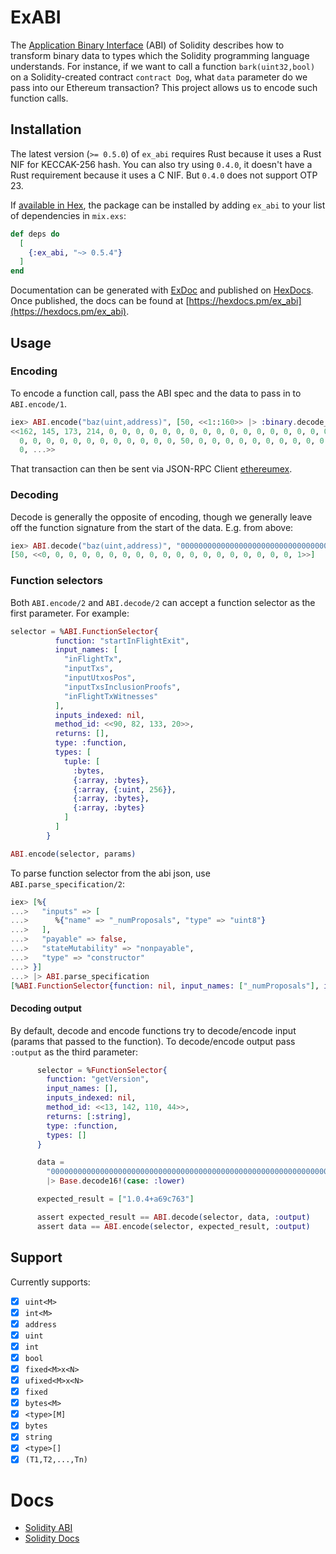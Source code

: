 # ExABI

The [Application Binary Interface](https://solidity.readthedocs.io/en/develop/abi-spec.html) (ABI) of Solidity describes how to transform binary data to types which the Solidity programming language understands. For instance, if we want to call a function `bark(uint32,bool)` on a Solidity-created contract `contract Dog`, what `data` parameter do we pass into our Ethereum transaction? This project allows us to encode such function calls.

## Installation

The latest version (`>= 0.5.0`) of `ex_abi` requires Rust because it uses a Rust NIF for KECCAK-256 hash. You can also try using `0.4.0`, it doesn't have a Rust requirement because it uses a C NIF. But `0.4.0` does not support OTP 23.

If [available in Hex](https://hex.pm/docs/publish), the package can be installed
by adding `ex_abi` to your list of dependencies in `mix.exs`:

```elixir
def deps do
  [
    {:ex_abi, "~> 0.5.4"}
  ]
end
```

Documentation can be generated with [ExDoc](https://github.com/elixir-lang/ex_doc)
and published on [HexDocs](https://hexdocs.pm). Once published, the docs can
be found at [https://hexdocs.pm/ex_abi](https://hexdocs.pm/ex_abi).

## Usage

### Encoding

To encode a function call, pass the ABI spec and the data to pass in to `ABI.encode/1`.

```elixir
iex> ABI.encode("baz(uint,address)", [50, <<1::160>> |> :binary.decode_unsigned])
<<162, 145, 173, 214, 0, 0, 0, 0, 0, 0, 0, 0, 0, 0, 0, 0, 0, 0, 0, 0, 0, 0, 0,
  0, 0, 0, 0, 0, 0, 0, 0, 0, 0, 0, 0, 50, 0, 0, 0, 0, 0, 0, 0, 0, 0, 0, 0, 0, 0,
  0, ...>>
```

That transaction can then be sent via JSON-RPC Client [ethereumex](https://github.com/mana-ethereum/ethereumex).


### Decoding

Decode is generally the opposite of encoding, though we generally leave off the function signature from the start of the data. E.g. from above:

```elixir
iex> ABI.decode("baz(uint,address)", "00000000000000000000000000000000000000000000000000000000000000320000000000000000000000000000000000000000000000000000000000000001" |> Base.decode16!(case: :lower))
[50, <<0, 0, 0, 0, 0, 0, 0, 0, 0, 0, 0, 0, 0, 0, 0, 0, 0, 0, 0, 1>>]
```

### Function selectors

Both `ABI.encode/2` and `ABI.decode/2` can accept a function selector as the first parameter. For example:

``` elixir
selector = %ABI.FunctionSelector{
          function: "startInFlightExit",
          input_names: [
            "inFlightTx",
            "inputTxs",
            "inputUtxosPos",
            "inputTxsInclusionProofs",
            "inFlightTxWitnesses"
          ],
          inputs_indexed: nil,
          method_id: <<90, 82, 133, 20>>,
          returns: [],
          type: :function,
          types: [
            tuple: [
              :bytes,
              {:array, :bytes},
              {:array, {:uint, 256}},
              {:array, :bytes},
              {:array, :bytes}
            ]
          ]
        }

ABI.encode(selector, params)
```

To parse function selector from the abi json, use `ABI.parse_specification/2`:

``` elixir
iex> [%{
...>   "inputs" => [
...>      %{"name" => "_numProposals", "type" => "uint8"}
...>   ],
...>   "payable" => false,
...>   "stateMutability" => "nonpayable",
...>   "type" => "constructor"
...> }]
...> |> ABI.parse_specification
[%ABI.FunctionSelector{function: nil, input_names: ["_numProposals"], inputs_indexed: nil, method_id: <<99, 53, 230, 34>>, returns: [], type: :constructor, types: [uint: 8]}]
```

#### Decoding output

By default, decode and encode functions try to decode/encode input (params that passed to the function). To decode/encode output pass `:output` as the third parameter:

``` elixir
      selector = %FunctionSelector{
        function: "getVersion",
        input_names: [],
        inputs_indexed: nil,
        method_id: <<13, 142, 110, 44>>,
        returns: [:string],
        type: :function,
        types: []
      }

      data =
        "0000000000000000000000000000000000000000000000000000000000000020000000000000000000000000000000000000000000000000000000000000000d312e302e342b6136396337363300000000000000000000000000000000000000"
        |> Base.decode16!(case: :lower)

      expected_result = ["1.0.4+a69c763"]

      assert expected_result == ABI.decode(selector, data, :output)
      assert data == ABI.encode(selector, expected_result, :output)
```


## Support

Currently supports:

  * [X] `uint<M>`
  * [X] `int<M>`
  * [X] `address`
  * [X] `uint`
  * [X] `int`
  * [X] `bool`
  * [X] `fixed<M>x<N>`
  * [X] `ufixed<M>x<N>`
  * [X] `fixed`
  * [X] `bytes<M>`
  * [X] `<type>[M]`
  * [X] `bytes`
  * [X] `string`
  * [X] `<type>[]`
  * [X] `(T1,T2,...,Tn)`

# Docs

* [Solidity ABI](https://solidity.readthedocs.io/en/develop/abi-spec.html)
* [Solidity Docs](https://solidity.readthedocs.io/)
